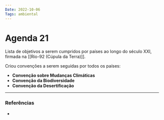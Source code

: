 ```yaml
---
Date: 2022-10-06
Tags: ambiental
---
```

# Agenda 21
Lista de objetivos a serem cumpridos por países ao longo do século XXI, firmada na [[Rio-92 (Cúpula da Terra)]].

Criou convenções a serem seguidas por todos os países:
- **Convenção sobre Mudanças Climáticas**
- **Convenção da Biodiversidade**
- **Convenção da Desertificação**
 
---
### Referências
- 